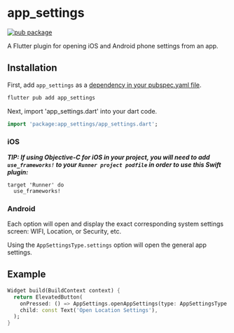 # app_settings

[![pub package](https://img.shields.io/pub/v/app_settings.svg)](https://pub.dartlang.org/packages/app_settings)

A Flutter plugin for opening iOS and Android phone settings from an app.

## Installation

First, add `app_settings` as a [dependency in your pubspec.yaml file](https://pub.dev/packages/app_settings).

```dart
flutter pub add app_settings
```

Next, import 'app_settings.dart' into your dart code.

```dart
import 'package:app_settings/app_settings.dart';
```

### iOS
  ***TIP: If using Objective-C for iOS in your project, you will need to add `use_frameworks!` to your `Runner project podfile` in order to use this Swift plugin:***

```pod
target 'Runner' do
  use_frameworks!
```

### Android
Each option will open and display the exact corresponding system settings screen: WIFI, Location, or Security, etc.

Using the `AppSettingsType.settings` option will open the general app settings.

## Example

```dart
Widget build(BuildContext context) {
  return ElevatedButton(
    onPressed: () => AppSettings.openAppSettings(type: AppSettingsType.location),
    child: const Text('Open Location Settings'),
  );
}
```
